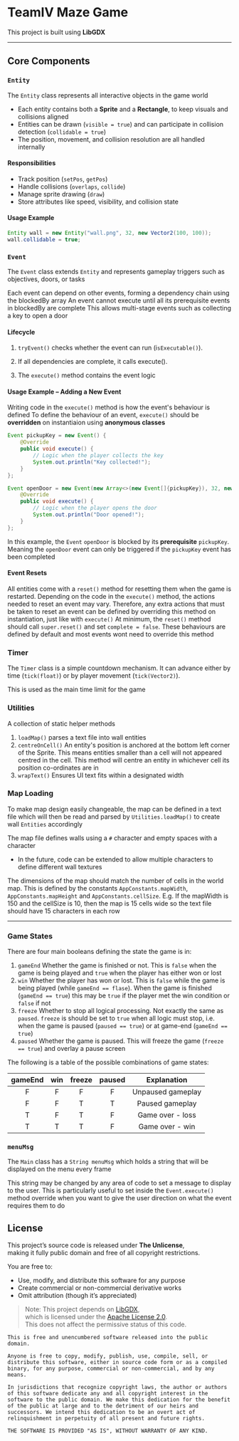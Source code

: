 # TeamIV Maze Game

This project is built using **LibGDX**

---

## Core Components

### `Entity`
The `Entity` class represents all interactive objects in the game world

- Each entity contains both a **Sprite** and a **Rectangle**, to keep visuals and collisions aligned
- Entities can be drawn (`visible = true`) and can participate in collision detection (`collidable = true`)
- The position, movement, and collision resolution are all handled internally

#### Responsibilities
- Track position (`setPos`, `getPos`)
- Handle collisions (`overlaps`, `collide`)
- Manage sprite drawing (`draw`)
- Store attributes like speed, visibility, and collision state

#### Usage Example
```java
Entity wall = new Entity("wall.png", 32, new Vector2(100, 100));
wall.collidable = true;
```

### `Event`

The `Event` class extends `Entity` and represents gameplay triggers such as objectives, doors, or tasks

Each event can depend on other events, forming a dependency chain using the blockedBy array
An event cannot execute until all its prerequisite events in blockedBy are complete
This allows multi-stage events such as collecting a key to open a door

#### Lifecycle

1. `tryEvent()` checks whether the event can run (i`sExecutable()`).

2. If all dependencies are complete, it calls execute().

3. The `execute()` method contains the event logic

#### Usage Example – Adding a New Event

Writing code in the `execute()` method is how the event's behaviour is defined
To define the behaviour of an event, `execute()` should be **overridden** on instantiaion using **anonymous classes** 

```java
Event pickupKey = new Event() {
    @Override
    public void execute() {
        // Logic when the player collects the key
        System.out.println("Key collected!");
    }
};

Event openDoor = new Event(new Array<>(new Event[]{pickupKey}), 32, new Vector2(200, 200)) {
    @Override
    public void execute() {
        // Logic when the player opens the door
        System.out.println("Door opened!");
    }
};
```

In this example, the `Event` `openDoor` is blocked by its **prerequisite** `pickupKey`. Meaning the `openDoor` event can only be triggered if the `pickupKey` event has been completed

#### Event Resets

All entities come with a `reset()` method for resetting them when the game is restarted. Depending on the code in the `execute()` method, the actions needed to reset an event may vary. Therefore, any extra actions that must be taken to reset an event can be defined by overriding this method on instantiation, just like with `execute()`
At minimum, the `reset()` method should call `super.reset()` and set `complete = false`. These behaviours are defined by default and most events wont need to override this method

### Timer

The `Timer` class is a simple countdown mechanism. It can advance either by time (`tick(float)`) or by player movement (`tick(Vector2)`).

This is used as the main time limit for the game

### Utilities

A collection of static helper methods 

1. `loadMap()` parses a text file into wall entities
2. `centreOnCell()` An entity's position is anchored at the bottom left corner of the Sprite. This means entities smaller than a cell will not appeared centred in the cell. This method will centre an entity in whichever cell its position co-ordinates are in
3. `wrapText()` Ensures UI text fits within a designated width

### Map Loading

To make map design easily changeable, the map can be defined in a text file which will then be read and parsed by `Utilities.loadMap()` to create wall `Entities` accordingly

The map file defines walls using a `#` character and empty spaces with a ` ` character
- In the future, code can be extended to allow multiple characters to define different wall textures

The dimensions of the map should match the number of cells in the world map. This is defined by the constants `AppConstants.mapWidth`, `AppConstants.mapHeight` and `AppConstants.cellSize`. E.g. If the mapWidth is 150 and the cellSize is 10, then the map is 15 cells wide so the text file should have 15 characters in each row

---

### Game States
There are four main booleans defining the state the game is in:
1. `gameEnd` Whether the game is finished or not. This is `false` when the game is being played and `true` when the player has either won or lost
2. `win` Whether the player has won or lost. This is `false` while the game is being played (while `gameEnd == flase`). When the game is finished (`gameEnd == true`) this may be `true` if the player met the win condition or `false` if not
3. `freeze` Whether to stop all logical processing. Not exactly the same as `paused`. `freeze` is should be set to `true` when all logic must stop, i.e. when the game is paused (`paused == true`) or at game-end (`gameEnd == true`)
4. `paused` Whether the game is paused. This will freeze the game (`freeze == true`) and overlay a pause screen

The following is a table of the possible combinations of game states:

| gameEnd | win | freeze | paused |    Explanation    |
| :-----: | :-: | :----: | :----: | :---------------: |
|    F    |  F  |   F    |   F    | Unpaused gameplay |
|    F    |  F  |   T    |   T    |  Paused gameplay  |
|    T    |  F  |   T    |   F    | Game over - loss  |
|    T    |  T  |   T    |   F    |  Game over - win  |

### `menuMsg`

The `Main` class has a `String menuMsg` which holds a string that will be displayed on the menu every frame

This string may be changed by any area of code to set a message to display to the user. This is particularly useful to set inside the `Event.execute()` method override when you want to give the user direction on what the event requires them to do

## License

This project’s source code is released under **The Unlicense**,  
making it fully public domain and free of all copyright restrictions.

You are free to:
- Use, modify, and distribute this software for any purpose
- Create commercial or non-commercial derivative works
- Omit attribution (though it’s appreciated)

> Note: This project depends on [LibGDX](https://libgdx.com),  
> which is licensed under the [Apache License 2.0](https://www.apache.org/licenses/LICENSE-2.0).  
> This does not affect the permissive status of this code.

```
This is free and unencumbered software released into the public domain.

Anyone is free to copy, modify, publish, use, compile, sell, or
distribute this software, either in source code form or as a compiled
binary, for any purpose, commercial or non-commercial, and by any
means.

In jurisdictions that recognize copyright laws, the author or authors
of this software dedicate any and all copyright interest in the
software to the public domain. We make this dedication for the benefit
of the public at large and to the detriment of our heirs and
successors. We intend this dedication to be an overt act of
relinquishment in perpetuity of all present and future rights.

THE SOFTWARE IS PROVIDED "AS IS", WITHOUT WARRANTY OF ANY KIND.
```
